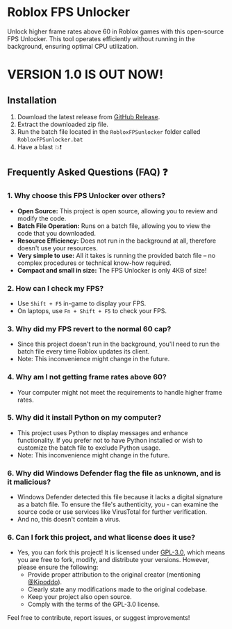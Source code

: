   # Roblox FPS Unlocker

Unlock higher frame rates above 60 in Roblox games with this open-source FPS Unlocker. This tool operates efficiently without running in the background, ensuring optimal CPU utilization.

# VERSION 1.0 IS OUT NOW!

## Installation

1. Download the latest release from [GitHub Release]([https://github.com/Kipoddo/RobloxFPSunlocker/releases](https://github.com/Kipoddo/RobloxFPSunlocker/releases/tag/v1.0.0)).
2. Extract the downloaded zip file.
3. Run the batch file located in the `RobloxFPSunlocker` folder called `RobloxFPSunlocker.bat`
4. Have a blast 💥❗


## Frequently Asked Questions (FAQ) ❓

### 1. Why choose this FPS Unlocker over others?

- **Open Source:** This project is open source, allowing you to review and modify the code.
- **Batch File Operation:** Runs on a batch file, allowing you to view the code that you downloaded.
- **Resource Efficiency:** Does not run in the background at all, therefore doesn't use your resources.
- **Very simple to use:** All it takes is running the provided batch file – no complex procedures or technical know-how required.
- **Compact and small in size:** The FPS Unlocker is only 4KB of size!

### 2. How can I check my FPS?

- Use `Shift + F5` in-game to display your FPS.
- On laptops, use `Fn + Shift + F5` to check your FPS.

### 3. Why did my FPS revert to the normal 60 cap?

- Since this project doesn't run in the background, you'll need to run the batch file every time Roblox updates its client.
- Note: This inconvenience might change in the future.

### 4. Why am I not getting frame rates above 60?

- Your computer might not meet the requirements to handle higher frame rates.

### 5. Why did it install Python on my computer?

- This project uses Python to display messages and enhance functionality. If you prefer not to have Python installed or wish to customize the batch file to exclude Python usage.
- Note: This inconvenience might change in the future.

### 6. Why did Windows Defender flag the file as unknown, and is it malicious?

- Windows Defender detected this file because it lacks a digital signature as a batch file. To ensure the file's authenticity, you - can examine the source code or use services like VirusTotal for further verification.
- And no, this doesn't contain a virus.

### 6. Can I fork this project, and what license does it use?

- Yes, you can fork this project! It is licensed under [GPL-3.0](https://opensource.org/licenses/GPL-3.0), which means you are free to fork, modify, and distribute your versions. However, please ensure the following:
  - Provide proper attribution to the original creator (mentioning [@Kipoddo](https://github.com/Kipoddo)).
  - Clearly state any modifications made to the original codebase.
  - Keep your project also open source.
  - Comply with the terms of the GPL-3.0 license.

Feel free to contribute, report issues, or suggest improvements!
